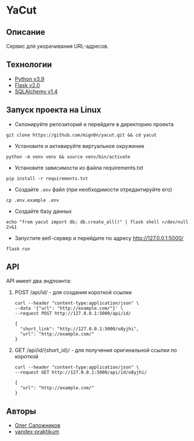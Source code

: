 # YaCut

## Описание

Сервис для укорачивания URL-адресов.

## Технологии

- [Python v3.9](https://docs.python.org/3.9/)
- [Flask v2.0](https://flask.palletsprojects.com/en/2.0.x/)
- [SQLAlchemy v1.4](https://docs.sqlalchemy.org/en/14/)

## Запуск проекта на Linux

- Склонируйте репозиторий и перейдите в директорию проекта

```shell
git clone https://github.com/mign0n/yacut.git && cd yacut
```

- Установите и активируйте виртуальное окружение

```shell
python -m venv venv && source venv/bin/activate
```

- Установите зависимости из файла requirements.txt

```shell
pip install -r requirements.txt
```

- Создайте `.env` файл (при необходимости отредактируйте его)

```shell
cp .env.example .env
```

- Создайте базу данных

```shell
echo "from yacut import db; db.create_all()" | flask shell >/dev/null 2>&1
```

- Запустите веб-сервер и перейдите по адресу http://127.0.0.1:5000/

```shell
flask run
```

## API

API имеет два эндпоинта:

1. POST /api/id/ - для создания короткой ссылки

    ```shell
    curl --header "content-type:application/json" \
    --data '{"url": "http://example.com/"}' \
    --request POST http://127.0.0.1:5000/api/id/
    ```
    ```text
    {
      "short_link": "http://127.0.0.1:5000/o8yjhi",
      "url": "http://example.com/"
    }
    ```

2. GET /api/id/{short_id}/ - для получения оригинальной ссылки по короткой

    ```shell
    curl --header "content-type:application/json" \
    --request GET http://127.0.0.1:5000/api/id/o8yjhi/
    ```
    ```text
    {
      "url": "http://example.com/"
    }
    ```

## Авторы

- [Олег Сапожников](https://github.com/mign0n)
- [yandex-praktikum](https://github.com/yandex-praktikum)
